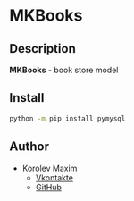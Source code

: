 # MKBooks
## Description
 **MKBooks** - book store model
## Install

```bash
python -m pip install pymysql
```

## Author
+ Korolev Maxim
    - [Vkontakte](https://vk.com/mkorealm)
    - [GitHub](https://github.com/MKoreallycool)